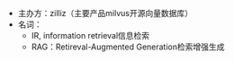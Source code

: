 + 主办方：zilliz（主要产品milvus开源向量数据库）
+ 名词：
    + IR, information retrieval信息检索
    + RAG：Retireval-Augmented Generation检索增强生成
